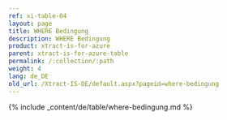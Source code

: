 ```yaml
---
ref: xi-table-04
layout: page
title: WHERE Bedingung
description: WHERE Bedingung
product: xtract-is-for-azure
parent: xtract-is-for-azure-table
permalink: /:collection/:path
weight: 4
lang: de_DE
old_url: /Xtract-IS-DE/default.aspx?pageid=where-bedingung
---
```

{% include _content/de/table/where-bedingung.md  %}

